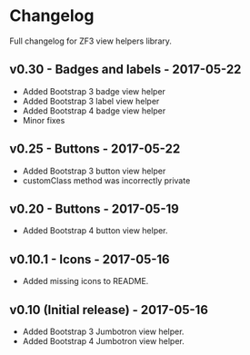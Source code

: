 # Changelog

Full changelog for ZF3 view helpers library.

## v0.30 - Badges and labels - 2017-05-22

* Added Bootstrap 3 badge view helper
* Added Bootstrap 3 label view helper
* Added Bootstrap 4 badge view helper
* Minor fixes

## v0.25 - Buttons - 2017-05-22

* Added Bootstrap 3 button view helper
* customClass method was incorrectly private

## v0.20 - Buttons - 2017-05-19

* Added Bootstrap 4 button view helper.

## v0.10.1 - Icons - 2017-05-16

* Added missing icons to README.

## v0.10 (Initial release) - 2017-05-16

* Added Bootstrap 3 Jumbotron view helper.
* Added Bootstrap 4 Jumbotron view helper.
